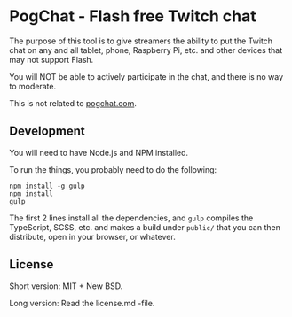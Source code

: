 # PogChat - Flash free Twitch chat

The purpose of this tool is to give streamers the ability to put the Twitch chat on any and all tablet, phone, Raspberry Pi, etc. and other devices that may not support Flash.

You will NOT be able to actively participate in the chat, and there is no way to moderate.

This is not related to [pogchat.com](http://pogchat.com).


## Development

You will need to have Node.js and NPM installed.

To run the things, you probably need to do the following: 

```
npm install -g gulp
npm install
gulp
```

The first 2 lines install all the dependencies, and `gulp` compiles the TypeScript, SCSS, etc. and makes a build under `public/` that you can then distribute, open in your browser, or whatever.


## License

Short version: MIT + New BSD.

Long version: Read the license.md -file.
